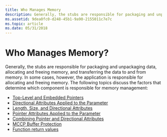```yaml
---
title: Who Manages Memory
description: Generally, the stubs are responsible for packaging and unpackaging data, allocating and freeing memory, and transferring the data to and from memory.
ms.assetid: 9dea0fc0-d248-45b1-9a90-2155011c7e7c
ms.topic: article
ms.date: 05/31/2018
---
```


# Who Manages Memory?

Generally, the stubs are responsible for packaging and unpackaging data, allocating and freeing memory, and transferring the data to and from memory. In some cases, however, the application is responsible for allocating and freeing memory. The following topics discuss the factors that determine which component is responsible for memory management:

-   [Top-Level and Embedded Pointers](top-level-and-embedded-pointers.md)
-   [Directional Attributes Applied to the Parameter](directional-attributes-applied-to-the-parameter.md)
-   [Length, Size, and Directional Attributes](length-size-and-directional-attributes.md)
-   [Pointer Attributes Applied to the Parameter](pointer-attributes-applied-to-the-parameter.md)
-   [Combining Pointer and Directional Attributes](combining-pointer-and-directional-attributes.md)
-   [MCCP Buffer Protection](mccp-buffer-protection.md)
-   [Function return values](function-return-values.md)

 

 




